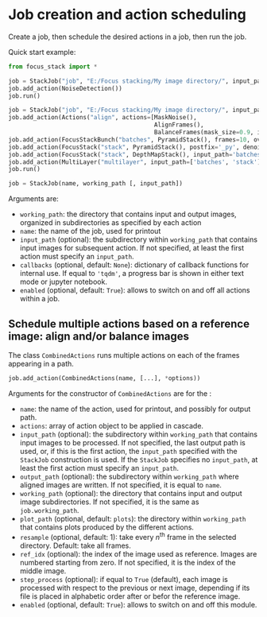 # Job creation and action scheduling

Create a job, then schedule the desired actions in a job, then run the job.

Quick start example:

```python
from focus_stack import *

job = StackJob("job", "E:/Focus stacking/My image directory/", input_path="src")
job.add_action(NoiseDetection())
job.run()

job = StackJob("job", "E:/Focus stacking/My image directory/", input_path="src")
job.add_action(Actions("align", actions=[MaskNoise(),
                                         AlignFrames(),
                                         BalanceFrames(mask_size=0.9, i_min=150, i_max=65385)]))
job.add_action(FocusStackBunch("batches", PyramidStack(), frames=10, overlap=2, denoise=0.8))
job.add_action(FocusStack("stack", PyramidStack(), postfix='_py', denoise=0.8))
job.add_action(FocusStack("stack", DepthMapStack(), input_path='batches', postfix='_dm', denoise=0.8))
job.add_action(MultiLayer("multilayer", input_path=['batches', 'stack']))
job.run()
```

```python
job = StackJob(name, working_path [, input_path])
```

Arguments are:
* ```working_path```: the directory that contains input and output images, organized in subdirectories as specified by each action
* ```name```: the name of the job, used for printout
* ```input_path``` (optional): the subdirectory within ```working_path``` that contains input images for subsequent action. If not specified, at least the first action must specify an ```input_path```.
* ```callbacks``` (optional, default: ```None```): dictionary of callback functions for internal use. If equal to ```'tqdm'```, a progress bar is shown in either text mode or jupyter notebook.
* ```enabled``` (optional, default: ```True```): allows to switch on and off all actions within a job.

## Schedule multiple actions based on a reference image: align and/or balance images

The class ```CombinedActions``` runs multiple actions on each of the frames appearing in a path.

```python
job.add_action(CombinedActions(name, [...], *options))
```
Arguments for the constructor of ```CombinedActions``` are for the :
* ```name```: the name of the action, used for printout, and possibly for output path.
* ```actions```: array of action object to be applied in cascade.
* ```input_path``` (optional): the subdirectory within ```working_path``` that contains input images to be processed. If not specified, the last output path is used, or, if this is the first action, the ```input_path``` specified with the ```StackJob``` construction is used. If the ```StackJob``` specifies no ```input_path```, at least the first action must specify an  ```input_path```.
* ```output_path``` (optional): the subdirectory within ```working_path``` where aligned images are written. If not specified,  it is equal to  ```name```.
* ```working_path``` (optional): the directory that contains input and output image subdirectories. If not specified, it is the same as ```job.working_path```.
* ```plot_path``` (optional, default: ```plots```): the directory within ```working_path``` that contains plots produced by the different actions.
* ```resample``` (optional, default: 1): take every *n*<sup>th</sup> frame in the selected directory. Default: take all frames.
* ```ref_idx``` (optional): the index of the image used as reference. Images are numbered starting from zero. If not specified, it is the index of the middle image.
* ```step_process``` (optional): if equal to ```True``` (default), each image is processed with respect to the previous or next image, depending if its file is placed in alphabetic order after or befor the reference image.
* ```enabled``` (optional, default: ```True```): allows to switch on and off this module. 
